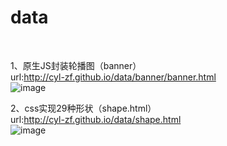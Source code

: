 # data
<br/>

1、原生JS封装轮播图（banner）<br/>
url:http://cyl-zf.github.io/data/banner/banner.html<br/>
 ![image](http://cyl-zf.github.io/data/two-dimension%20code/shape.png)

2、css实现29种形状（shape.html）<br/>
url:http://cyl-zf.github.io/data/shape.html<br/>
 ![image](http://cyl-zf.github.io/data/two-dimension%20code/banner.png)
